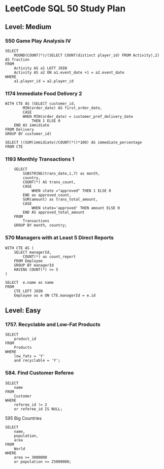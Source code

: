 # LeetCode SQL 50 Study Plan
## Level: Medium
### 550 Game Play Analysis IV
```
SELECT
	ROUND(COUNT(*)/(SELECT COUNT(distinct player_id) FROM Activity),2) AS fraction
FROM 
	Activity AS a1 LEFT JOIN
	Activity AS a2 ON a1.event_date +1 = a2.event_date
WHERE 
	a1.player_id = a2.player_id
```
### 1174 Immediate Food Delivery 2
```
WITH CTE AS (SELECT customer_id, 
        MIN(order_date) AS first_order_date,
        CASE 
		WHEN MIN(order_date) = customer_pref_delivery_date 
	        THEN 1 ELSE 0 
	END AS immidiate 
FROM Delivery
GROUP BY customer_id)

SELECT ((SUM(immidiate)/COUNT(*))*100) AS immediate_percentage
FROM CTE
```
### 1193 Monthly Transactions 1
```
    SELECT
        SUBSTRING(trans_date,1,7) as month,
        country,
        COUNT(*) AS trans_count,
        CASE 
            WHEN state ="approved" THEN 1 ELSE 0 
        END as approved_count,
        SUM(amount) as trans_total_amount, 
        CASE
            WHEN state='approved' THEN amount ELSE 0
        END AS approved_total_amount
    FROM
        Transactions
    GROUP BY month, country;
```
### 570 Managers with at Least 5 Direct Reports
```
WITH CTE AS (
    SELECT managerId,
        COUNT(*) as count_report
    FROM Employee
    GROUP BY managerId
    HAVING COUNT(*) >= 5
)

SELECT  e.name as name
FROM 
    CTE LEFT JOIN
    Employee as e ON CTE.managerId = e.id
```
## Level: Easy
### 1757. Recyclable and Low-Fat Products
```
SELECT 
	product_id
FROM 
	Products
WHERE
	low_fats = 'Y' 
	and recyclable = 'Y';
```

### 584. Find Customer Referee
```
SELECT
    name
FROM
    Customer
WHERE
    referee_id != 2 
    or referee_id IS NULL;
```

595 Big Countries  
```
SELECT
    name,
    population,
    area
FROM
    World
WHERE
    area >= 3000000
    or population >= 25000000;
```
